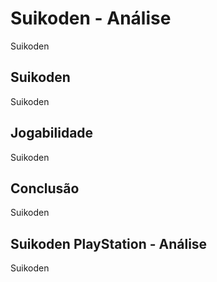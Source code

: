 ---
---

# Suikoden - Análise

Suikoden

## Suikoden

Suikoden

## Jogabilidade

Suikoden

## Conclusão

Suikoden

## Suikoden PlayStation - Análise

Suikoden
